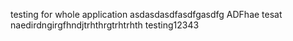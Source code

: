 testing for whole application
asdasdasdfasdfgasdfg
ADFhae tesat naedirdngirgfhndjtrhthrgtrhtrhth
testing12343

